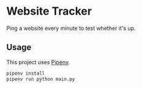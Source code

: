 # Website Tracker

Ping a website every minute to test whether it's up.

## Usage

This project uses [Pipenv](https://pipenv.pypa.io/en/latest/).

```bash
pipenv install
pipenv run python main.py
```
